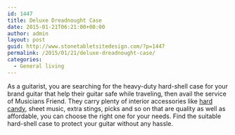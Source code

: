 ```yaml
---
id: 1447
title: Deluxe Dreadnought Case
date: 2015-01-21T06:21:00+00:00
author: admin
layout: post
guid: http://www.stonetabletsitedesign.com/?p=1447
permalink: /2015/01/21/deluxe-dreadnought-case/
categories:
  - General living
---
```

As a guitarist, you are searching for the heavy-duty hard-shell case for your brand guitar that help their guitar safe while traveling, then avail the service of Musicians Friend. They carry plenty of interior accessories like [hard candy](http://www.musiciansfriend.com/accessories/epiphone-edread-dreadnought-hardshell-case), sheet music, extra stings, picks and so on that are quality as well as affordable, you can choose the right one for your needs. Find the suitable hard-shell case to protect your guitar without any hassle.